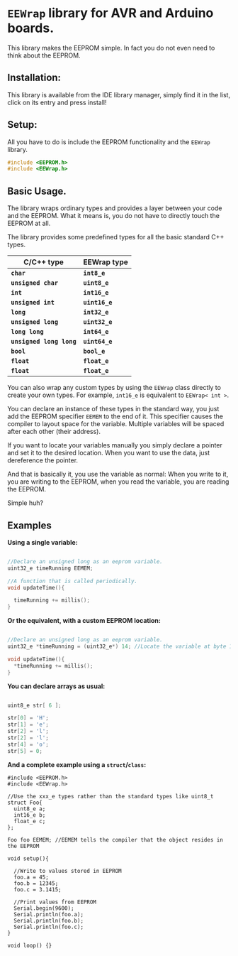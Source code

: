 # `EEWrap` library for AVR and Arduino boards.

This library makes the EEPROM simple. In fact you do not even need to think about the EEPROM.

## Installation:

This library is available from the IDE library manager, simply find it in the list, click on its entry and press install!

## Setup:

All you have to do is include the EEPROM functionality and the `EEWrap` library.

```C++
#include <EEPROM.h>
#include <EEWrap.h>
```

## Basic Usage.

The library wraps ordinary types and provides a layer between your code and the EEPROM.
What it means is, you do not have to directly touch the EEPROM at all.

The library provides some predefined types for all the basic standard C++ types.

C/C++ type | EEWrap type
------------ | -------------
**`char`** | **`int8_e`**
**`unsigned char`** | **`uint8_e`**
**`int`** | **`int16_e`**
**`unsigned int`** | **`uint16_e`**
**`long`** | **`int32_e`**
**`unsigned long`** | **`uint32_e`**
**`long long`** | **`int64_e`**
**`unsigned long long`** | **`uint64_e`**
**`bool`** | **`bool_e`**
**`float`** | **`float_e`**
**`float`** | **`float_e`**

You can also wrap any custom types by using the `EEWrap` class directly to create your own types.
For example, `int16_e` is equivalent to `EEWrap< int >`.

You can declare an instance of these types in the standard way, you just add the EEPROM specifier `EEMEM` to the end of it.
This specifier causes the compiler to layout space for the variable. Multiple variables will be spaced after each other (their address).

If you want to locate your variables manually you simply declare a pointer and set it to the desired location. When you want to use the data, just dereference the pointer.

And that is basically it, you use the variable as normal: When you write to it, you are writing to the EEPROM, when you read the variable, you are reading the EEPROM.

Simple huh?

## Examples

**Using a single variable:**

```C++

//Declare an unsigned long as an eeprom variable.
uint32_e timeRunning EEMEM;

//A function that is called periodically.
void updateTime(){

  timeRunning += millis();
}
```

**Or the equivalent, with a custom EEPROM location:**
```C++

//Declare an unsigned long as an eeprom variable.
uint32_e *timeRunning = (uint32_e*) 14; //Locate the variable at byte 15.

void updateTime(){
  *timeRunning += millis();
}
```

**You can declare arrays as usual:**

```C++

uint8_e str[ 6 ];

str[0] = 'H';
str[1] = 'e';
str[2] = 'l';
str[2] = 'l';
str[4] = 'o';
str[5] = 0;
```

**And a complete example using a `struct`/`class`:**

```arduino
#include <EEPROM.h>
#include <EEWrap.h>

//Use the xxx_e types rather than the standard types like uint8_t
struct Foo{
  uint8_e a;
  int16_e b;
  float_e c;
};

Foo foo EEMEM; //EEMEM tells the compiler that the object resides in the EEPROM

void setup(){

  //Write to values stored in EEPROM
  foo.a = 45;
  foo.b = 12345;
  foo.c = 3.1415;

  //Print values from EEPROM
  Serial.begin(9600);
  Serial.println(foo.a);
  Serial.println(foo.b);
  Serial.println(foo.c);
}

void loop() {}
```
